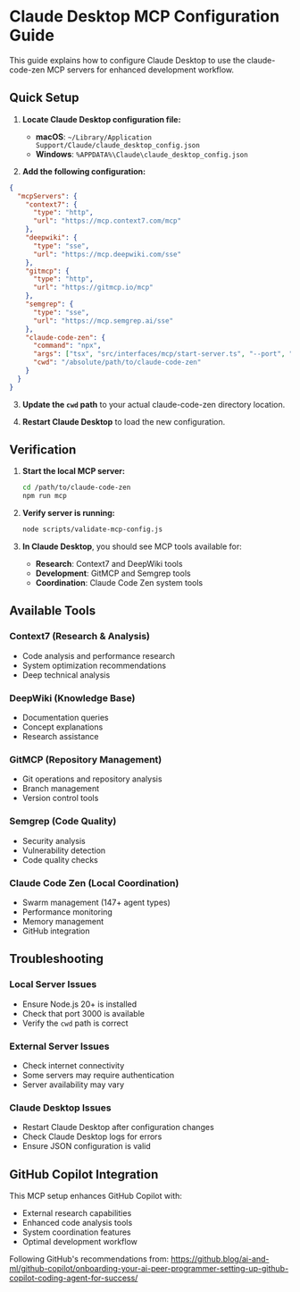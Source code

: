 # Claude Desktop MCP Configuration Guide

This guide explains how to configure Claude Desktop to use the claude-code-zen MCP servers for enhanced development workflow.

## Quick Setup

1. **Locate Claude Desktop configuration file:**
   - **macOS**: `~/Library/Application Support/Claude/claude_desktop_config.json`
   - **Windows**: `%APPDATA%\Claude\claude_desktop_config.json`

2. **Add the following configuration:**

```json
{
  "mcpServers": {
    "context7": {
      "type": "http",
      "url": "https://mcp.context7.com/mcp"
    },
    "deepwiki": {
      "type": "sse", 
      "url": "https://mcp.deepwiki.com/sse"
    },
    "gitmcp": {
      "type": "http",
      "url": "https://gitmcp.io/mcp"
    },
    "semgrep": {
      "type": "sse",
      "url": "https://mcp.semgrep.ai/sse"
    },
    "claude-code-zen": {
      "command": "npx",
      "args": ["tsx", "src/interfaces/mcp/start-server.ts", "--port", "3000"],
      "cwd": "/absolute/path/to/claude-code-zen"
    }
  }
}
```

3. **Update the `cwd` path** to your actual claude-code-zen directory location.

4. **Restart Claude Desktop** to load the new configuration.

## Verification

1. **Start the local MCP server:**
   ```bash
   cd /path/to/claude-code-zen
   npm run mcp
   ```

2. **Verify server is running:**
   ```bash
   node scripts/validate-mcp-config.js
   ```

3. **In Claude Desktop**, you should see MCP tools available for:
   - **Research**: Context7 and DeepWiki tools
   - **Development**: GitMCP and Semgrep tools  
   - **Coordination**: Claude Code Zen system tools

## Available Tools

### Context7 (Research & Analysis)
- Code analysis and performance research
- System optimization recommendations
- Deep technical analysis

### DeepWiki (Knowledge Base)
- Documentation queries
- Concept explanations
- Research assistance

### GitMCP (Repository Management)
- Git operations and repository analysis
- Branch management
- Version control tools

### Semgrep (Code Quality)
- Security analysis
- Vulnerability detection
- Code quality checks

### Claude Code Zen (Local Coordination)
- Swarm management (147+ agent types)
- Performance monitoring
- Memory management
- GitHub integration

## Troubleshooting

### Local Server Issues
- Ensure Node.js 20+ is installed
- Check that port 3000 is available
- Verify the `cwd` path is correct

### External Server Issues
- Check internet connectivity
- Some servers may require authentication
- Server availability may vary

### Claude Desktop Issues
- Restart Claude Desktop after configuration changes
- Check Claude Desktop logs for errors
- Ensure JSON configuration is valid

## GitHub Copilot Integration

This MCP setup enhances GitHub Copilot with:
- External research capabilities
- Enhanced code analysis tools
- System coordination features
- Optimal development workflow

Following GitHub's recommendations from:
https://github.blog/ai-and-ml/github-copilot/onboarding-your-ai-peer-programmer-setting-up-github-copilot-coding-agent-for-success/